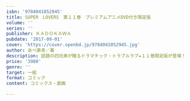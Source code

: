```yaml
---
isbn: '9784041052945'
title: SUPER　LOVERS　第１１巻　プレミアムアニメDVD付き限定版
volume: ''
series: ''
publisher: ＫＡＤＯＫＡＷＡ
pubdate: '2017-09-01'
cover: 'https://cover.openbd.jp/9784041052945.jpg'
author: あべ美幸／著
description: 話題の四兄弟が贈るドラマチック・トラブルラブ★１１巻限定版が登場！
price: '3980'
genre: ''
target: 一般
format: コミック
content: コミックス・劇画

---
```

